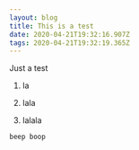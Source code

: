 ```yaml
---
layout: blog
title: This is a test
date: 2020-04-21T19:32:16.907Z
tags: 2020-04-21T19:32:19.365Z
---
```

Just a test

1. la

1. lala

1. lalala

`beep boop`